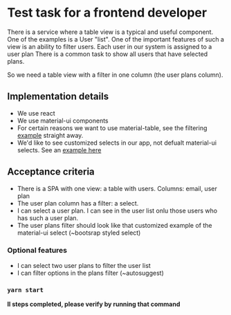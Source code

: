 # Test task for a frontend developer

There is a service where a table view is a typical and useful component. One of the examples is a User "list".
One of the important features of such a view is an ability to filter users. Each user in our system is assigned to a user plan
There is a common task to show all users that have selected plans. 

So we need a table view with a filter in one column (the user plans column).

## Implementation details

- We use react
- We use material-ui components
- For certain reasons we want to use material-table, see the filtering [example](https://material-table.com/#/docs/features/filtering) straight away.
- We'd like to see customized selects in our app, not defualt material-ui selects. See an [example here](https://material-table.com/#/docs/features/filtering)

## Acceptance criteria

- There is a SPA with one view: a table with users. Columns: email, user plan
- The user plan column has a filter: a select.
- I can select a user plan. I can see in the user list onlu those users who has such a user plan.
- The user plans filter should look like that customized example of the material-ui select (~bootsrap styled select)

### Optional features

- I can select two user plans to filter the user list
- I can filter options in the plans filter (~autosuggest)

### `yarn start`
**ll steps completed, please verify by running that command**